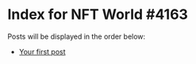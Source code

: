 # Index for NFT World #4163
Posts will be displayed in the order below:

- [Your first post](./001-first.md)

